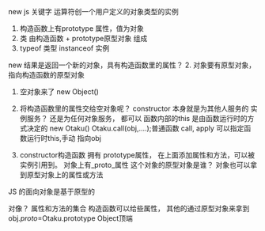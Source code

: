 new js 关键字
运算符创一个用户定义的对象类型的实例
1. 构造函数上有prototype 属性，值为对象
2. 类 由构造函数 + prototype原型对象 组成
3. typeof 类型  instanceof  实例

new 结果是返回一个新的对象，具有构造函数里的属性？
2. 对象要有原型对象，指向构造函数的原型对象


1. 空对象来了 new Object()
2. 将构造函数里的属性交给空对象呢？
  constructor  本身就是为其他人服务的
  实例服务？ 还是为任何对象服务， 都可以
  函数内部的this 是由函数运行时的方式决定的
  new Otaku() 
  Otaku.call(obj,....);普通函数
  call, apply 可以指定函数运行时this,手动
  指向obj

3. constructor构造函数 拥有 prototype属性，
在上面添加属性和方法，可以被实例引用到。
对象上有_proto_属性 这个对象的原型对象是谁？
对象也可以拿到原型对象上的属性或方法

JS 的面向对象是基于原型的

对像？  属性和方法的集合
构造函数可以给些属性，
其他的通过原型对象来拿到
obj._proto_=Otaku.prototype
    Object顶端